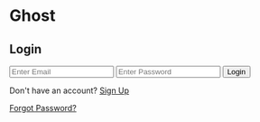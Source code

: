 # Ghost
<!doctype html>
<html lang="en"> 
<head> 
    <meta charset="UTF-8"> 
    <meta name="viewport" content="width=device-width, initial-scale=1.0"> 
    <title>Firebase Authentication</title> 
    <link rel="stylesheet" href="styles.html"> <!-- Link to the external CSS file -->
    <script type="module" src="script.html" defer></script> <!-- Link to the external JS file -->
</head> 
<body> 
    <div class="container"> 
        <h2 id="form-title">Login</h2> 
        <input type="email" id="email" placeholder="Enter Email"> 
        <input type="password" id="password" placeholder="Enter Password"> 
        <button id="auth-button">Login</button> 
        <p id="toggle-form">Don't have an account? <a href="#">Sign Up</a></p> 
        <p><a href="#" id="forgot-password">Forgot Password?</a></p> 
        <p id="status" style="color: red;"></p> 
    </div> 

</body></html>
